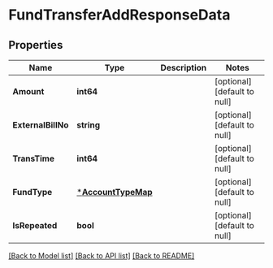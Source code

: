 # FundTransferAddResponseData

## Properties
Name | Type | Description | Notes
------------ | ------------- | ------------- | -------------
**Amount** | **int64** |  | [optional] [default to null]
**ExternalBillNo** | **string** |  | [optional] [default to null]
**TransTime** | **int64** |  | [optional] [default to null]
**FundType** | [***AccountTypeMap**](AccountTypeMap.md) |  | [optional] [default to null]
**IsRepeated** | **bool** |  | [optional] [default to null]

[[Back to Model list]](../README.md#documentation-for-models) [[Back to API list]](../README.md#documentation-for-api-endpoints) [[Back to README]](../README.md)


